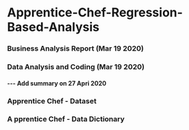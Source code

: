 # Apprentice-Chef-Regression-Based-Analysis
### Business Analysis Report (Mar 19 2020)
### Data Analysis and Coding (Mar 19 2020)
#### --- Add summary on 27 Apri 2020
### Apprentice Chef - Dataset
### A pprentice Chef - Data Dictionary


